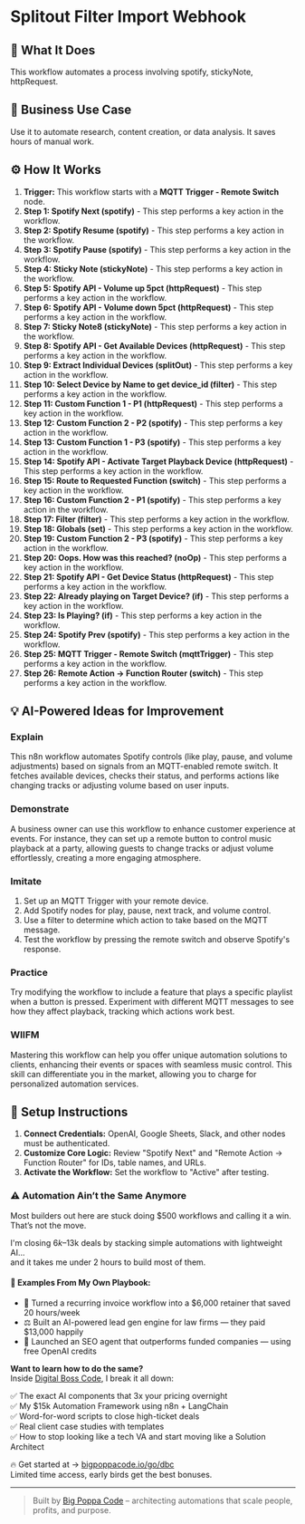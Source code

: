 # Splitout Filter Import Webhook

## 🚀 What It Does
This workflow automates a process involving spotify, stickyNote, httpRequest.

## 💼 Business Use Case
Use it to automate research, content creation, or data analysis. It saves hours of manual work.

## ⚙️ How It Works
1.  **Trigger:** This workflow starts with a **MQTT Trigger - Remote Switch** node.
2. **Step 1: Spotify Next (spotify)** - This step performs a key action in the workflow.
3. **Step 2: Spotify Resume (spotify)** - This step performs a key action in the workflow.
4. **Step 3: Spotify Pause (spotify)** - This step performs a key action in the workflow.
5. **Step 4: Sticky Note (stickyNote)** - This step performs a key action in the workflow.
6. **Step 5: Spotify API - Volume up 5pct (httpRequest)** - This step performs a key action in the workflow.
7. **Step 6: Spotify API - Volume down 5pct (httpRequest)** - This step performs a key action in the workflow.
8. **Step 7: Sticky Note8 (stickyNote)** - This step performs a key action in the workflow.
9. **Step 8: Spotify API - Get Available Devices (httpRequest)** - This step performs a key action in the workflow.
10. **Step 9: Extract Individual Devices (splitOut)** - This step performs a key action in the workflow.
11. **Step 10: Select Device by Name to get device_id (filter)** - This step performs a key action in the workflow.
12. **Step 11: Custom Function 1 - P1 (httpRequest)** - This step performs a key action in the workflow.
13. **Step 12: Custom Function 2 - P2 (spotify)** - This step performs a key action in the workflow.
14. **Step 13: Custom Function 1 - P3 (spotify)** - This step performs a key action in the workflow.
15. **Step 14: Spotify API - Activate Target Playback Device (httpRequest)** - This step performs a key action in the workflow.
16. **Step 15: Route to Requested Function (switch)** - This step performs a key action in the workflow.
17. **Step 16: Custom Function 2 - P1 (spotify)** - This step performs a key action in the workflow.
18. **Step 17: Filter (filter)** - This step performs a key action in the workflow.
19. **Step 18: Globals (set)** - This step performs a key action in the workflow.
20. **Step 19: Custom Function 2 - P3 (spotify)** - This step performs a key action in the workflow.
21. **Step 20: Oops. How was this reached? (noOp)** - This step performs a key action in the workflow.
22. **Step 21: Spotify API - Get Device Status (httpRequest)** - This step performs a key action in the workflow.
23. **Step 22: Already playing on Target Device? (if)** - This step performs a key action in the workflow.
24. **Step 23: Is Playing? (if)** - This step performs a key action in the workflow.
25. **Step 24: Spotify Prev (spotify)** - This step performs a key action in the workflow.
26. **Step 25: MQTT Trigger - Remote Switch (mqttTrigger)** - This step performs a key action in the workflow.
27. **Step 26: Remote Action -> Function Router (switch)** - This step performs a key action in the workflow.

## 💡 AI-Powered Ideas for Improvement
### Explain
This n8n workflow automates Spotify controls (like play, pause, and volume adjustments) based on signals from an MQTT-enabled remote switch. It fetches available devices, checks their status, and performs actions like changing tracks or adjusting volume based on user inputs.

### Demonstrate
A business owner can use this workflow to enhance customer experience at events. For instance, they can set up a remote button to control music playback at a party, allowing guests to change tracks or adjust volume effortlessly, creating a more engaging atmosphere.

### Imitate
1. Set up an MQTT Trigger with your remote device.
2. Add Spotify nodes for play, pause, next track, and volume control.
3. Use a filter to determine which action to take based on the MQTT message.
4. Test the workflow by pressing the remote switch and observe Spotify's response.

### Practice
Try modifying the workflow to include a feature that plays a specific playlist when a button is pressed. Experiment with different MQTT messages to see how they affect playback, tracking which actions work best.

### WIIFM
Mastering this workflow can help you offer unique automation solutions to clients, enhancing their events or spaces with seamless music control. This skill can differentiate you in the market, allowing you to charge for personalized automation services.

## 🔧 Setup Instructions
1. **Connect Credentials:** OpenAI, Google Sheets, Slack, and other nodes must be authenticated.
2. **Customize Core Logic:** Review "Spotify Next" and "Remote Action -> Function Router" for IDs, table names, and URLs.
3. **Activate the Workflow:** Set the workflow to "Active" after testing.

### ⚠️ Automation Ain’t the Same Anymore

Most builders out here are stuck doing $500 workflows and calling it a win.  
That’s not the move.  

I'm closing $6k–$13k deals by stacking simple automations with lightweight AI...  
and it takes me under 2 hours to build most of them.

#### 🧠 Examples From My Own Playbook:
- 🔁 Turned a recurring invoice workflow into a $6,000 retainer that saved 20 hours/week  
- ⚖️ Built an AI-powered lead gen engine for law firms — they paid $13,000 happily  
- 🚀 Launched an SEO agent that outperforms funded companies — using free OpenAI credits  

**Want to learn how to do the same?**  
Inside [Digital Boss Code](https://bigpoppacode.io/go/dbc), I break it all down:

✅ The exact AI components that 3x your pricing overnight  
✅ My $15k Automation Framework using n8n + LangChain  
✅ Word-for-word scripts to close high-ticket deals  
✅ Real client case studies with templates  
✅ How to stop looking like a tech VA and start moving like a Solution Architect  

🔥 Get started at → [bigpoppacode.io/go/dbc](https://bigpoppacode.io/go/dbc)  
Limited time access, early birds get the best bonuses.

---
> Built by [Big Poppa Code](https://bigpoppacode.io) – architecting automations that scale people, profits, and purpose.
